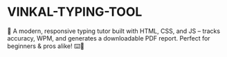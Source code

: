 # VINKAL-TYPING-TOOL
🚀 A modern, responsive typing tutor built with HTML, CSS, and JS – tracks accuracy, WPM, and generates a downloadable PDF report. Perfect for beginners &amp; pros alike! ⌨️📄
